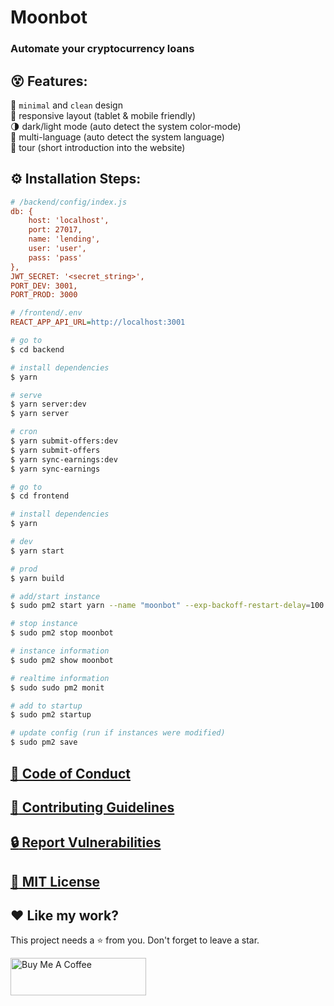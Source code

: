 # Moonbot

### Automate your cryptocurrency loans

## :dizzy_face: Features:

:rocket: `minimal` and `clean` design<br />
:art: responsive layout (tablet & mobile friendly)<br />
:last_quarter_moon: dark/light mode (auto detect the system color-mode)<br />
:speech_balloon: multi-language (auto detect the system language)<br />
:busstop: tour (short introduction into the website)<br />

## :gear: Installation Steps:

```ini
# /backend/config/index.js
db: {
    host: 'localhost',
    port: 27017,
    name: 'lending',
    user: 'user',
    pass: 'pass'
},
JWT_SECRET: '<secret_string>',
PORT_DEV: 3001,
PORT_PROD: 3000
```

```ini
# /frontend/.env
REACT_APP_API_URL=http://localhost:3001
```

```bash
# go to
$ cd backend

# install dependencies
$ yarn

# serve
$ yarn server:dev
$ yarn server

# cron
$ yarn submit-offers:dev
$ yarn submit-offers
$ yarn sync-earnings:dev
$ yarn sync-earnings
```

```bash
# go to
$ cd frontend

# install dependencies
$ yarn

# dev
$ yarn start

# prod
$ yarn build
```

```bash
# add/start instance
$ sudo pm2 start yarn --name "moonbot" --exp-backoff-restart-delay=100 -- server

# stop instance
$ sudo pm2 stop moonbot

# instance information
$ sudo pm2 show moonbot

# realtime information
$ sudo sudo pm2 monit

# add to startup
$ sudo pm2 startup

# update config (run if instances were modified)
$ sudo pm2 save
```

## [:straight_ruler: Code of Conduct](code-of-conduct.md)

## [:card_index: Contributing Guidelines](contributing.md)

## [:lock: Report Vulnerabilities](security.md)

## [:page_with_curl: MIT License](license.md)

## :heart: Like my work?

This project needs a :star: from you.
Don't forget to leave a star.

<a href="https://www.buymeacoffee.com/m00nbyte" target="_blank">
    <img src="https://cdn.buymeacoffee.com/buttons/v2/default-yellow.png" alt="Buy Me A Coffee" width="217" height="60">
</a>
